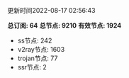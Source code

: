 更新时间2022-08-17 02:56:43

**总订阅: 64**
**总节点: 9210**
**有效节点: 1924**
- ss节点: 242
- v2ray节点: 1603
- trojan节点: 77
- ssr节点: 2
